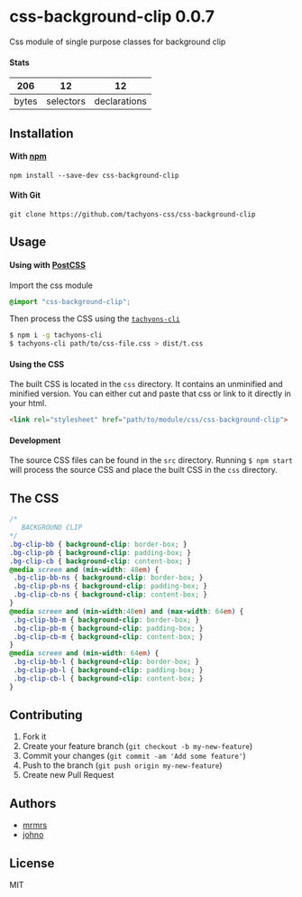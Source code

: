 # css-background-clip 0.0.7

Css module of single purpose classes for background clip

#### Stats

206 | 12 | 12
---|---|---
bytes | selectors | declarations

## Installation

#### With [npm](https://npmjs.com)

```
npm install --save-dev css-background-clip
```

#### With Git

```
git clone https://github.com/tachyons-css/css-background-clip
```

## Usage

#### Using with [PostCSS](https://github.com/postcss/postcss)

Import the css module

```css
@import "css-background-clip";
```

Then process the CSS using the [`tachyons-cli`](https://github.com/tachyons-css/tachyons-cli)

```sh
$ npm i -g tachyons-cli
$ tachyons-cli path/to/css-file.css > dist/t.css
```

#### Using the CSS

The built CSS is located in the `css` directory. It contains an unminified and minified version.
You can either cut and paste that css or link to it directly in your html.

```html
<link rel="stylesheet" href="path/to/module/css/css-background-clip">
```

#### Development

The source CSS files can be found in the `src` directory.
Running `$ npm start` will process the source CSS and place the built CSS in the `css` directory.

## The CSS

```css
/*
   BACKGROUND CLIP
*/
.bg-clip-bb { background-clip: border-box; }
.bg-clip-pb { background-clip: padding-box; }
.bg-clip-cb { background-clip: content-box; }
@media screen and (min-width: 48em) {
 .bg-clip-bb-ns { background-clip: border-box; }
 .bg-clip-pb-ns { background-clip: padding-box; }
 .bg-clip-cb-ns { background-clip: content-box; }
}
@media screen and (min-width:48em) and (max-width: 64em) {
 .bg-clip-bb-m { background-clip: border-box; }
 .bg-clip-pb-m { background-clip: padding-box; }
 .bg-clip-cb-m { background-clip: content-box; }
}
@media screen and (min-width: 64em) {
 .bg-clip-bb-l { background-clip: border-box; }
 .bg-clip-pb-l { background-clip: padding-box; }
 .bg-clip-cb-l { background-clip: content-box; }
}
```

## Contributing

1. Fork it
2. Create your feature branch (`git checkout -b my-new-feature`)
3. Commit your changes (`git commit -am 'Add some feature'`)
4. Push to the branch (`git push origin my-new-feature`)
5. Create new Pull Request

## Authors

* [mrmrs](http://mrmrs.io)
* [johno](http://johnotander.com)

## License

MIT

